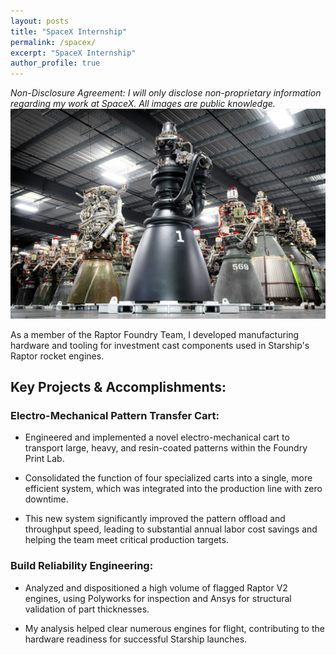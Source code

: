 ```yaml
---
layout: posts
title: "SpaceX Internship"
permalink: /spacex/
excerpt: "SpaceX Internship"
author_profile: true
---
```

*Non-Disclosure Agreement: I will only disclose non-proprietary information regarding my work at SpaceX. All images are public knowledge.*
![raptor](images/portfolio/raptor.jpg)  

As a member of the Raptor Foundry Team, I developed manufacturing hardware and tooling for investment cast components used in Starship's Raptor rocket engines.

## Key Projects & Accomplishments:

### Electro-Mechanical Pattern Transfer Cart:

- Engineered and implemented a novel electro-mechanical cart to transport large, heavy, and resin-coated patterns within the Foundry Print Lab.

- Consolidated the function of four specialized carts into a single, more efficient system, which was integrated into the production line with zero downtime.

- This new system significantly improved the pattern offload and throughput speed, leading to substantial annual labor cost savings and helping the team meet critical production targets.

### Build Reliability Engineering:

- Analyzed and dispositioned a high volume of flagged Raptor V2 engines, using Polyworks for inspection and Ansys for structural validation of part thicknesses.

- My analysis helped clear numerous engines for flight, contributing to the hardware readiness for successful Starship launches.

